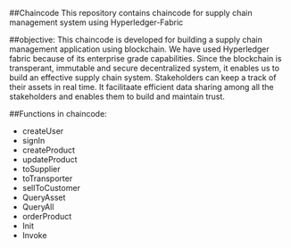 ##Chaincode
This repository contains chaincode for supply chain management system using Hyperledger-Fabric 

##objective:
This chaincode is developed for building a supply chain management application using blockchain. We have used Hyperledger fabric because of its enterprise grade capabilities. Since the blockchain is  transperant, immutable and secure decentralized system, it enables us to build an effective supply chain system. Stakeholders can keep a track of their assets in real time. It facilitaate efficient data sharing among all the stakeholders and enables them to build and maintain trust.

##Functions in chaincode:
- createUser
- signIn
- createProduct
- updateProduct
- toSupplier
- toTransporter
- sellToCustomer
- QueryAsset
- QueryAll
- orderProduct
- Init
- Invoke

  
